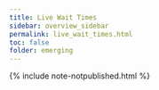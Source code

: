 ```yaml
---
title: Live Wait Times
sidebar: overview_sidebar
permalink: live_wait_times.html
toc: false
folder: emerging
---
```


{% include note-notpublished.html %}
